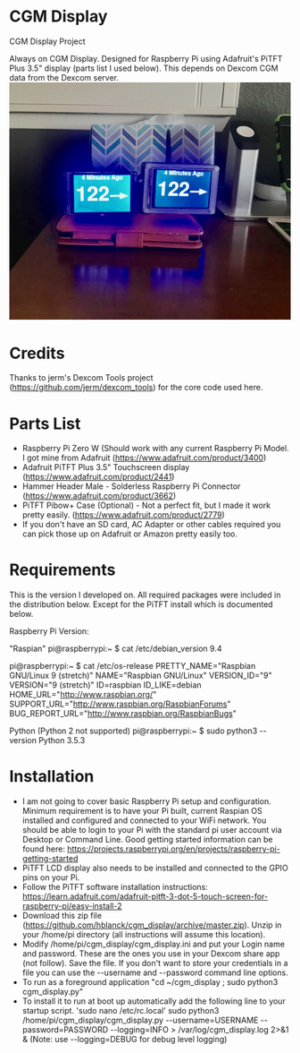 # CGM Display
CGM Display Project

Always on CGM Display.  Designed for Raspberry Pi using Adafruit's PiTFT Plus 3.5" display (parts list I used below).
This depends on Dexcom CGM data from the Dexcom server.
![Alt text](IMG_5750.png?raw=true "CGM Display")

# Credits

Thanks to jerm's Dexcom Tools project (https://github.com/jerm/dexcom_tools) for the core code used here.

# Parts List

- Raspberry Pi Zero W (Should work with any current Raspberry Pi Model.  I got mine from Adafruit (https://www.adafruit.com/product/3400)
- Adafruit PiTFT Plus 3.5" Touchscreen display (https://www.adafruit.com/product/2441)
- Hammer Header Male - Solderless Raspberry Pi Connector (https://www.adafruit.com/product/3662)
- PiTFT Pibow+ Case (Optional) - Not a perfect fit, but I made it work pretty easily. (https://www.adafruit.com/product/2779)
- If you don't have an SD card, AC Adapter or other cables required you can pick those up on Adafruit or Amazon pretty easily too.

# Requirements
This is the version I developed on.  All required packages were included in the distribution below.  Except for the PiTFT install which is documented below.

Raspberry Pi Version:

"Raspian"
pi@raspberrypi:~ $ cat /etc/debian_version
9.4

pi@raspberrypi:~ $ cat /etc/os-release
PRETTY_NAME="Raspbian GNU/Linux 9 (stretch)"
NAME="Raspbian GNU/Linux"
VERSION_ID="9"
VERSION="9 (stretch)"
ID=raspbian
ID_LIKE=debian
HOME_URL="http://www.raspbian.org/"
SUPPORT_URL="http://www.raspbian.org/RaspbianForums"
BUG_REPORT_URL="http://www.raspbian.org/RaspbianBugs"

Python (Python 2 not supported)
pi@raspberrypi:~ $ sudo python3 --version
Python 3.5.3

# Installation
- I am not going to cover basic Raspberry Pi setup and configuration.  Minimum requirement is to have your Pi built, current Raspian OS installed and configured and connected to your WiFi network.  You should be able to login to your Pi with the standard pi user account via Desktop or Command Line.  Good getting started information can be found here: https://projects.raspberrypi.org/en/projects/raspberry-pi-getting-started
- PiTFT LCD display also needs to be installed and connected to the GPIO pins on your Pi.  
- Follow the PiTFT software installation instructions: https://learn.adafruit.com/adafruit-pitft-3-dot-5-touch-screen-for-raspberry-pi/easy-install-2
- Download this zip file (https://github.com/hblanck/cgm_display/archive/master.zip).  Unzip in your /home/pi directory (all instructions will assume this location).
- Modify /home/pi/cgm_display/cgm_display.ini and put your Login name and password.  These are the ones you use in your Dexcom share app (not follow).  Save the file.  If you don't want to store your credentials in a file you can use the --username and --password command line options.
- To run as a foreground application "cd ~/cgm_display ; sudo python3 cgm_display.py"
- To install it to run at boot up automatically add the following line to your startup script.  'sudo nano /etc/rc.local'
sudo python3 /home/pi/cgm_display/cgm_display.py --username=USERNAME --password=PASSWORD --logging=INFO > /var/log/cgm_display.log 2>&1 &
 (Note: use --logging=DEBUG for debug level logging)
